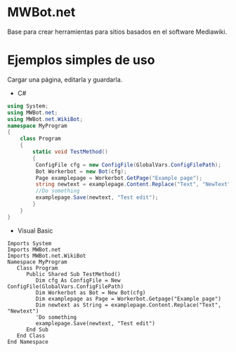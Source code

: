 # MWBot.net
Base para crear herramientas para sitios basados en el software Mediawiki.

# Ejemplos simples de uso

Cargar una página, editarla y guardarla.

* C#

```C#
using System;
using MWBot.net;
using MWBot.net.WikiBot;
namespace MyProgram
{
    class Program
    {
        static void TestMethod()
        {
         ConfigFile cfg = new ConfigFile(GlobalVars.ConfigFilePath); 
         Bot Workerbot = new Bot(cfg);
         Page examplepage = Workerbot.GetPage("Example page");
         string newtext = examplepage.Content.Replace("Text", "NewText");
         //Do something
         examplepage.Save(newtext, "Test edit"); 
        }
    }
}
```

* Visual Basic

```vbnet
Imports System
Imports MWBot.net
Imports MWBot.net.WikiBot
Namespace MyProgram
   Class Program
      Public Shared Sub TestMethod()
         Dim cfg As ConfigFile = New ConfigFile(GlobalVars.ConfigFilePath)
         Dim Workerbot as Bot = New Bot(cfg)
         Dim examplepage as Page = Workerbot.Getpage("Example page")
         Dim newtext as String = examplepage.Content.Replace("Text", "Newtext")
         'Do something
         examplepage.Save(newtext, "Test edit")
      End Sub
   End Class
End Namespace
```
